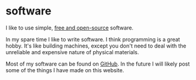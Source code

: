 # software

I like to use simple, [free and open-source](https://en.wikipedia.org/wiki/Free_and_open-source_software) software.

In my spare time I like to write software. I think programming is a great hobby.
It's like building machines, except you don't need to deal with the unreliable
and expensive nature of physical materials.

Most of my software can be found on [GitHub](https://github.com/tteeoo).
In the future I will likely post some of the things I have made on this website.
